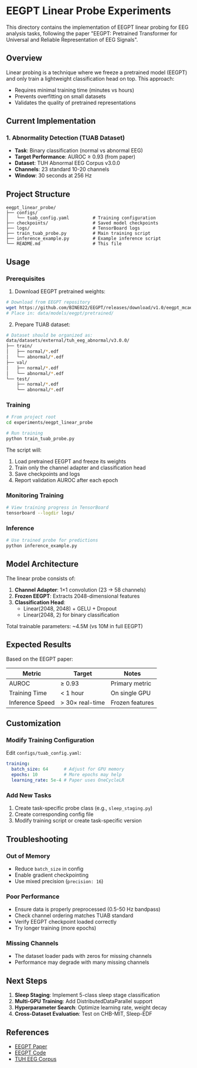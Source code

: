 # EEGPT Linear Probe Experiments

This directory contains the implementation of EEGPT linear probing for EEG analysis tasks, following the paper "EEGPT: Pretrained Transformer for Universal and Reliable Representation of EEG Signals".

## Overview

Linear probing is a technique where we freeze a pretrained model (EEGPT) and only train a lightweight classification head on top. This approach:
- Requires minimal training time (minutes vs hours)
- Prevents overfitting on small datasets
- Validates the quality of pretrained representations

## Current Implementation

### 1. Abnormality Detection (TUAB Dataset)

- **Task**: Binary classification (normal vs abnormal EEG)
- **Target Performance**: AUROC ≥ 0.93 (from paper)
- **Dataset**: TUH Abnormal EEG Corpus v3.0.0
- **Channels**: 23 standard 10-20 channels
- **Window**: 30 seconds at 256 Hz

## Project Structure

```
eegpt_linear_probe/
├── configs/
│   └── tuab_config.yaml         # Training configuration
├── checkpoints/                 # Saved model checkpoints
├── logs/                        # TensorBoard logs
├── train_tuab_probe.py          # Main training script
├── inference_example.py         # Example inference script
└── README.md                    # This file
```

## Usage

### Prerequisites

1. Download EEGPT pretrained weights:
```bash
# Download from EEGPT repository
wget https://github.com/BINE022/EEGPT/releases/download/v1.0/eegpt_mcae_58chs_4s_large4E.ckpt
# Place in: data/models/eegpt/pretrained/
```

2. Prepare TUAB dataset:
```bash
# Dataset should be organized as:
data/datasets/external/tuh_eeg_abnormal/v3.0.0/
├── train/
│   ├── normal/*.edf
│   └── abnormal/*.edf
├── val/
│   ├── normal/*.edf
│   └── abnormal/*.edf
└── test/
    ├── normal/*.edf
    └── abnormal/*.edf
```

### Training

```bash
# From project root
cd experiments/eegpt_linear_probe

# Run training
python train_tuab_probe.py
```

The script will:
1. Load pretrained EEGPT and freeze its weights
2. Train only the channel adapter and classification head
3. Save checkpoints and logs
4. Report validation AUROC after each epoch

### Monitoring Training

```bash
# View training progress in TensorBoard
tensorboard --logdir logs/
```

### Inference

```bash
# Use trained probe for predictions
python inference_example.py
```

## Model Architecture

The linear probe consists of:

1. **Channel Adapter**: 1×1 convolution (23 → 58 channels)
2. **Frozen EEGPT**: Extracts 2048-dimensional features
3. **Classification Head**:
   - Linear(2048, 2048) + GELU + Dropout
   - Linear(2048, 2) for binary classification

Total trainable parameters: ~4.5M (vs 10M in full EEGPT)

## Expected Results

Based on the EEGPT paper:

| Metric | Target | Notes |
|--------|--------|-------|
| AUROC | ≥ 0.93 | Primary metric |
| Training Time | < 1 hour | On single GPU |
| Inference Speed | > 30× real-time | Frozen features |

## Customization

### Modify Training Configuration

Edit `configs/tuab_config.yaml`:

```yaml
training:
  batch_size: 64      # Adjust for GPU memory
  epochs: 10          # More epochs may help
  learning_rate: 5e-4 # Paper uses OneCycleLR
```

### Add New Tasks

1. Create task-specific probe class (e.g., `sleep_staging.py`)
2. Create corresponding config file
3. Modify training script or create task-specific version

## Troubleshooting

### Out of Memory
- Reduce `batch_size` in config
- Enable gradient checkpointing
- Use mixed precision (`precision: 16`)

### Poor Performance
- Ensure data is properly preprocessed (0.5-50 Hz bandpass)
- Check channel ordering matches TUAB standard
- Verify EEGPT checkpoint loaded correctly
- Try longer training (more epochs)

### Missing Channels
- The dataset loader pads with zeros for missing channels
- Performance may degrade with many missing channels

## Next Steps

1. **Sleep Staging**: Implement 5-class sleep stage classification
2. **Multi-GPU Training**: Add DistributedDataParallel support
3. **Hyperparameter Search**: Optimize learning rate, weight decay
4. **Cross-Dataset Evaluation**: Test on CHB-MIT, Sleep-EDF

## References

- [EEGPT Paper](https://arxiv.org/abs/2410.20150)
- [EEGPT Code](https://github.com/BINE022/EEGPT)
- [TUH EEG Corpus](https://www.isip.piconepress.com/projects/tuh_eeg/)
